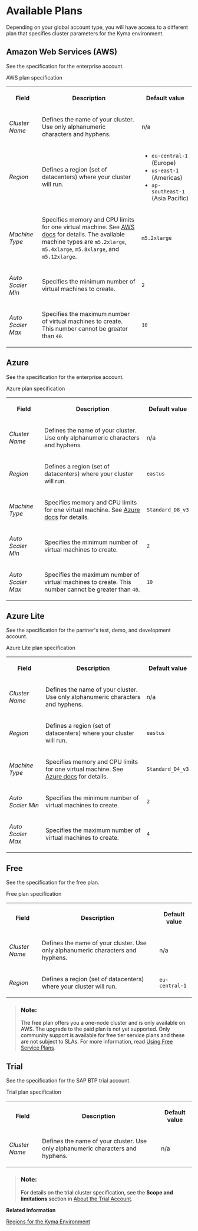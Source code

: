 <!-- loiobefe01d5d8864e59bf847fa5a5f3d669 -->

# Available Plans

Depending on your global account type, you will have access to a different plan that specifies cluster parameters for the Kyma environment.



<a name="loiobefe01d5d8864e59bf847fa5a5f3d669__section_y4g_qld_hpb"/>

## Amazon Web Services \(AWS\)

See the specification for the enterprise account.

<a name="loiobefe01d5d8864e59bf847fa5a5f3d669__table_z4g_qld_hpb"/>AWS plan specification


<table>
<tr>
<th>

Field



</th>
<th>

Description



</th>
<th>

Default value



</th>
</tr>
<tr>
<td>

*Cluster Name*



</td>
<td>

Defines the name of your cluster. Use only alphanumeric characters and hyphens.



</td>
<td>

n/a



</td>
</tr>
<tr>
<td>

*Region*



</td>
<td>

Defines a region \(set of datacenters\) where your cluster will run.



</td>
<td>

-   `eu-central-1` \(Europe\)
-   `us-east-1` \(Americas\)
-   `ap-southeast-1` \(Asia Pacific\)



</td>
</tr>
<tr>
<td>

*Machine Type*



</td>
<td>

Specifies memory and CPU limits for one virtual machine. See [AWS docs](https://aws.amazon.com/ec2/instance-types/) for details. The available machine types are `m5.2xlarge`, `m5.4xlarge`, `m5.8xlarge`, and `m5.12xlarge`.



</td>
<td>

`m5.2xlarge`



</td>
</tr>
<tr>
<td>

*Auto Scaler Min*



</td>
<td>

Specifies the minimum number of virtual machines to create.



</td>
<td>

`2`



</td>
</tr>
<tr>
<td>

*Auto Scaler Max*



</td>
<td>

Specifies the maximum number of virtual machines to create. This number cannot be greater than `40`.



</td>
<td>

`10`



</td>
</tr>
</table>



<a name="loiobefe01d5d8864e59bf847fa5a5f3d669__section_whn_t5z_1pb"/>

## Azure

See the specification for the enterprise account.

<a name="loiobefe01d5d8864e59bf847fa5a5f3d669__table_uy2_zvz_1pb"/>Azure plan specification


<table>
<tr>
<th>

Field



</th>
<th>

Description



</th>
<th>

Default value



</th>
</tr>
<tr>
<td>

*Cluster Name*



</td>
<td>

Defines the name of your cluster. Use only alphanumeric characters and hyphens.



</td>
<td>

n/a



</td>
</tr>
<tr>
<td>

*Region*



</td>
<td>

Defines a region \(set of datacenters\) where your cluster will run.



</td>
<td>

`eastus`



</td>
</tr>
<tr>
<td>

*Machine Type*



</td>
<td>

Specifies memory and CPU limits for one virtual machine. See [Azure docs](https://docs.microsoft.com/en-us/azure/cloud-services/cloud-services-sizes-specs#dv3-series) for details.



</td>
<td>

`Standard_D8_v3`



</td>
</tr>
<tr>
<td>

*Auto Scaler Min*



</td>
<td>

Specifies the minimum number of virtual machines to create.



</td>
<td>

`2`



</td>
</tr>
<tr>
<td>

*Auto Scaler Max*



</td>
<td>

Specifies the maximum number of virtual machines to create. This number cannot be greater than `40`.



</td>
<td>

`10`



</td>
</tr>
</table>



<a name="loiobefe01d5d8864e59bf847fa5a5f3d669__section_tmw_v5z_1pb"/>

## Azure Lite

See the specification for the partner's test, demo, and development account.

<a name="loiobefe01d5d8864e59bf847fa5a5f3d669__table_w1q_nxz_1pb"/>Azure Lite plan specification


<table>
<tr>
<th>

Field



</th>
<th>

Description



</th>
<th>

Default value



</th>
</tr>
<tr>
<td>

*Cluster Name*



</td>
<td>

Defines the name of your cluster. Use only alphanumeric characters and hyphens.



</td>
<td>

n/a



</td>
</tr>
<tr>
<td>

*Region*



</td>
<td>

Defines a region \(set of datacenters\) where your cluster will run.



</td>
<td>

`eastus`



</td>
</tr>
<tr>
<td>

*Machine Type*



</td>
<td>

Specifies memory and CPU limits for one virtual machine. See [Azure docs](https://docs.microsoft.com/en-us/azure/cloud-services/cloud-services-sizes-specs#dv3-series) for details.



</td>
<td>

`Standard_D4_v3`



</td>
</tr>
<tr>
<td>

*Auto Scaler Min*



</td>
<td>

Specifies the minimum number of virtual machines to create.



</td>
<td>

`2`



</td>
</tr>
<tr>
<td>

*Auto Scaler Max*



</td>
<td>

Specifies the maximum number of virtual machines to create.



</td>
<td>

`4`



</td>
</tr>
</table>



<a name="loiobefe01d5d8864e59bf847fa5a5f3d669__section_jl3_cdm_1qb"/>

## Free

See the specification for the free plan.

<a name="loiobefe01d5d8864e59bf847fa5a5f3d669__table_kl3_cdm_1qb"/>Free plan specification


<table>
<tr>
<th>

Field



</th>
<th>

Description



</th>
<th>

Default value



</th>
</tr>
<tr>
<td>

*Cluster Name*



</td>
<td>

Defines the name of your cluster. Use only alphanumeric characters and hyphens.



</td>
<td>

n/a



</td>
</tr>
<tr>
<td>

*Region*



</td>
<td>

Defines a region \(set of datacenters\) where your cluster will run.



</td>
<td>

`eu-central-1`



</td>
</tr>
</table>

> ### Note:  
> The free plan offers you a one-node cluster and is only available on AWS. The upgrade to the paid plan is not yet supported. Only community support is available for free tier service plans and these are not subject to SLAs. For more information, read [Using Free Service Plans](../10-concepts/Using_Free_Service_Plans_524e108.md).



<a name="loiobefe01d5d8864e59bf847fa5a5f3d669__section_mt2_vxz_1pb"/>

## Trial

See the specification for the SAP BTP trial account.

<a name="loiobefe01d5d8864e59bf847fa5a5f3d669__table_otp_zxz_1pb"/>Trial plan specification


<table>
<tr>
<th>

Field



</th>
<th>

Description



</th>
<th>

Default value



</th>
</tr>
<tr>
<td>

*Cluster Name*



</td>
<td>

Defines the name of your cluster. Use only alphanumeric characters and hyphens.



</td>
<td>

n/a



</td>
</tr>
</table>

> ### Note:  
> For details on the trial cluster specification, see the **Scope and limitations** section in [About the Trial Account](../20-getting-started/About_the_Trial_Account_c4fff0f.md).

**Related Information**  


[Regions for the Kyma Environment](../10-concepts/Regions_350356d.md#loio557ec3adc3174ed4914ec9d6d13487cf "To work with the Kyma environment, you need to specify the region for both your subaccount and the cluster.")

